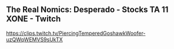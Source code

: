 ## The Real Nomics: Desperado - Stocks TA 11 XONE - Twitch

<https://clips.twitch.tv/PiercingTemperedGoshawkWoofer-uzQWqWEMVS9sUkTX>
